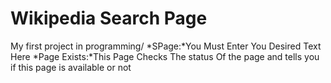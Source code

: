 # Wikipedia Search Page
My first project in programming/
*SPage:*You Must Enter You Desired Text Here
*Page Exists:*This Page Checks The status Of the page and tells you if this page is available or not
